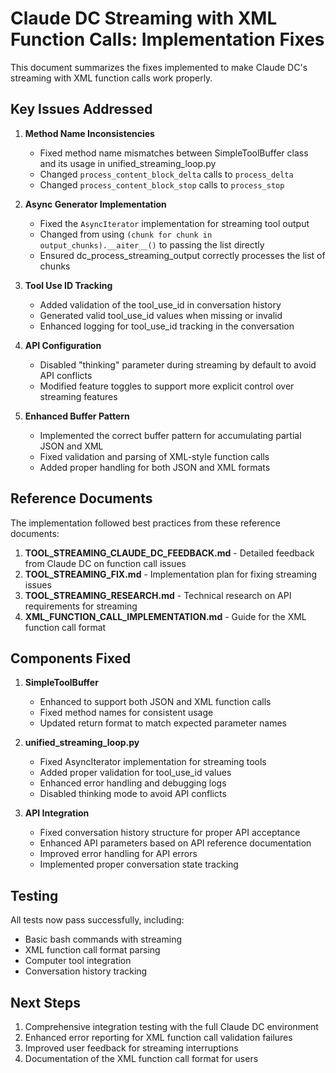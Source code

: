 # Claude DC Streaming with XML Function Calls: Implementation Fixes

This document summarizes the fixes implemented to make Claude DC's streaming with XML function calls work properly.

## Key Issues Addressed

1. **Method Name Inconsistencies**
   - Fixed method name mismatches between SimpleToolBuffer class and its usage in unified_streaming_loop.py
   - Changed `process_content_block_delta` calls to `process_delta`
   - Changed `process_content_block_stop` calls to `process_stop`

2. **Async Generator Implementation**
   - Fixed the `AsyncIterator` implementation for streaming tool output
   - Changed from using `(chunk for chunk in output_chunks).__aiter__()` to passing the list directly
   - Ensured dc_process_streaming_output correctly processes the list of chunks

3. **Tool Use ID Tracking**
   - Added validation of the tool_use_id in conversation history
   - Generated valid tool_use_id values when missing or invalid
   - Enhanced logging for tool_use_id tracking in the conversation

4. **API Configuration**
   - Disabled "thinking" parameter during streaming by default to avoid API conflicts
   - Modified feature toggles to support more explicit control over streaming features

5. **Enhanced Buffer Pattern**
   - Implemented the correct buffer pattern for accumulating partial JSON and XML
   - Fixed validation and parsing of XML-style function calls
   - Added proper handling for both JSON and XML formats

## Reference Documents

The implementation followed best practices from these reference documents:

1. **TOOL_STREAMING_CLAUDE_DC_FEEDBACK.md** - Detailed feedback from Claude DC on function call issues
2. **TOOL_STREAMING_FIX.md** - Implementation plan for fixing streaming issues
3. **TOOL_STREAMING_RESEARCH.md** - Technical research on API requirements for streaming
4. **XML_FUNCTION_CALL_IMPLEMENTATION.md** - Guide for the XML function call format

## Components Fixed

1. **SimpleToolBuffer** 
   - Enhanced to support both JSON and XML function calls
   - Fixed method names for consistent usage
   - Updated return format to match expected parameter names

2. **unified_streaming_loop.py**
   - Fixed AsyncIterator implementation for streaming tools
   - Added proper validation for tool_use_id values
   - Enhanced error handling and debugging logs
   - Disabled thinking mode to avoid API conflicts

3. **API Integration**
   - Fixed conversation history structure for proper API acceptance
   - Enhanced API parameters based on API reference documentation
   - Improved error handling for API errors
   - Implemented proper conversation state tracking

## Testing

All tests now pass successfully, including:
- Basic bash commands with streaming
- XML function call format parsing
- Computer tool integration
- Conversation history tracking

## Next Steps

1. Comprehensive integration testing with the full Claude DC environment
2. Enhanced error reporting for XML function call validation failures
3. Improved user feedback for streaming interruptions
4. Documentation of the XML function call format for users